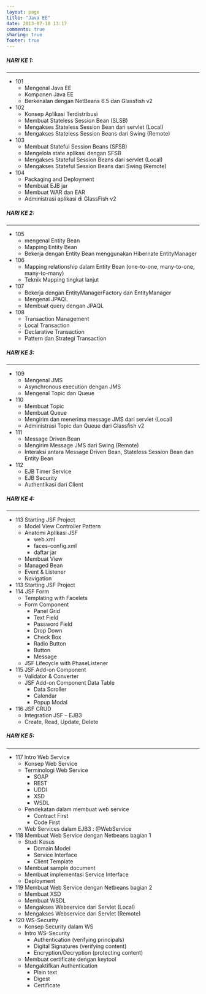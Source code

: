```yaml
---
layout: page
title: "Java EE"
date: 2013-07-18 13:17
comments: true
sharing: true
footer: true
---
```


<div markdown class="pageContent pageContentBottom">

##### HARI KE 1:
- - - - - - -
* 101
	* Mengenal Java EE
	* Komponen Java EE
	* Berkenalan dengan NetBeans 6.5 dan Glassfish v2
*  102
	* Konsep Aplikasi Terdistribusi
	* Membuat Stateless Session Bean (SLSB)
	* Mengakses Stateless Session Bean dari servlet (Local)
	* Mengakses Stateless Session Beans dari Swing (Remote)
* 103
	* Membuat Stateful Session Beans (SFSB)
	* Mengelola state aplikasi dengan SFSB
	* Mengakses Stateful Session Beans dari servlet (Local)
	* Mengakses Stateful Session Beans dari Swing (Remote)
* 104
	* Packaging and Deployment
	* Membuat EJB jar
	* Membuat WAR dan EAR
	* Administrasi aplikasi di GlassFish v2
	
##### HARI KE 2:
- - - - - - -
* 105
	* mengenal Entity Bean
	* Mapping Entity Bean
	* Bekerja dengan Entity Bean menggunakan Hibernate EntityManager
* 106
	* Mapping relationship dalam Entity Bean (one-to-one, many-to-one, many-to-many)
	* Teknik Mapping tingkat lanjut
* 107
	* Bekerja dengan EntityManagerFactory dan EntityManager
	* Mengenal JPAQL
	* Membuat query dengan JPAQL
* 108
	* Transaction Management
	* Local Transaction
	* Declarative Transaction
	* Pattern dan Strategi Transaction
	
##### HARI KE 3:
- - - - - - -
* 109
	* Mengenal JMS
	* Asynchronous execution dengan JMS
	* Mengenal Topic dan Queue
* 110
	* Membuat Topic
	* Membuat Queue
	* Mengirim dan menerima message JMS dari servlet (Local)
	* Administrasi Topic dan Queue dari Glassfish v2
* 111
	* Message Driven Bean
	* Mengirim Message JMS dari Swing (Remote)
	* Interaksi antara Message Driven Bean, Stateless Session Bean dan Entity Bean
* 112 
	* EJB Timer Service
	* EJB Security
	* Authentikasi dari Client
	
##### HARI KE 4:
- - - - - - -
* 113 Starting JSF Project
	* Model View Controller Pattern
	* Anatomi Aplikasi JSF
		* web.xml
		* faces-config.xml
		* daftar jar
	* Membuat View
	* Managed Bean
	* Event & Listener
	* Navigation
* 113 Starting JSF Project
* 114 JSF Form
	* Templating with Facelets
	* Form Component
		* Panel Grid
		* Text Field
		* Password Field
		* Drop Down
		* Check Box
		* Radio Button
		* Button
		* Message
	* JSF Lifecycle with PhaseListener
* 115 JSF Add-on Component
	* Validator & Converter
	* JSF Add-on Component Data Table
		* Data Scroller
		* Calendar
		* Popup Modal
* 116 JSF CRUD
	* Integration JSF – EJB3
	* Create, Read, Update, Delete

##### HARI KE 5:
- - - - - - -
* 117 Intro Web Service
	* Konsep Web Service
	* Terminologi Web Service
		* SOAP
		* REST
		* UDDI
		* XSD
		* WSDL
	* Pendekatan dalam membuat web service
		* Contract First
		* Code First
	* Web Services dalam EJB3 : @WebService
* 118 Membuat Web Service dengan Netbeans bagian 1
	* Studi Kasus
		* Domain Model
		* Service Interface
		* Client Template
	* Membuat sample document
	* Membuat implementasi Service Interface
	* Deployment
* 119 Membuat Web Service dengan Netbeans bagian 2
	* Membuat XSD
	* Membuat WSDL
	* Mengakses Webservice dari Servlet (Local)
	* Mengakses Webservice dari Servlet (Remote)
* 120 WS-Security
	* Konsep Security dalam WS
	* Intro WS-Security
		* Authentication (verifying principals)
		* Digital Signatures (verifying content)
		* Encryption/Decryption (protecting content)
	* Membuat certificate dengan keytool
	* Mengaktifkan Authentication
		* Plain text
		* Digest
		* Certificate
